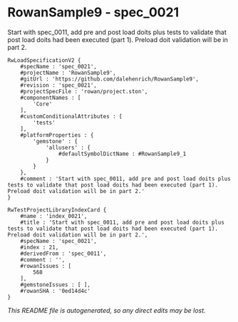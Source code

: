 # RowanSample9 - spec_0021
Start with spec_0011, add pre and post load doits plus tests to validate that post load doits had been executed (part 1). Preload doit validation will be in part 2.
```
RwLoadSpecificationV2 {
	#specName : 'spec_0021',
	#projectName : 'RowanSample9',
	#gitUrl : 'https://github.com/dalehenrich/RowanSample9',
	#revision : 'spec_0021',
	#projectSpecFile : 'rowan/project.ston',
	#componentNames : [
		'Core'
	],
	#customConditionalAttributes : [
		'tests'
	],
	#platformProperties : {
		'gemstone' : {
			'allusers' : {
				#defaultSymbolDictName : #RowanSample9_1
			}
		}
	},
	#comment : 'Start with spec_0011, add pre and post load doits plus tests to validate that post load doits had been executed (part 1). Preload doit validation will be in part 2.'
}

RwTestProjectLibraryIndexCard {
	#name : 'index_0021',
	#title : 'Start with spec_0011, add pre and post load doits plus tests to validate that post load doits had been executed (part 1). Preload doit validation will be in part 2.',
	#specName : 'spec_0021',
	#index : 21,
	#derivedFrom : 'spec_0011',
	#comment : '',
	#rowanIssues : [
		568
	],
	#gemstoneIssues : [ ],
	#rowanSHA : '0ed14d4c'
}
```

*This README file is autogenerated, so any direct edits may be lost.*

